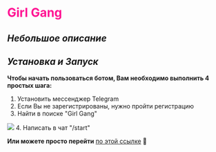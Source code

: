 # <span style="color:DeepPink;">Girl Gang</span>
## *Небольшое описание* 


## *Установка и Запуск*
**Чтобы начать пользоваться ботом, Вам необходимо выполнить 4 простых шага:**
1. Установить мессенджер Telegram
2. Если Вы не зарегистрированы, нужно пройти регистрацию
3. Найти в поиске "Girl Gang"
<image src="https://github.com/AriGasper/Girl-Gang-Bot/blob/master/изображение_2023-12-19_045813435.png">
4. Написать в чат "/start"  

**Или можете просто перейти** [по этой ссылке](https://t.me/Girl_Gang_Bot) :sparkling_heart:
